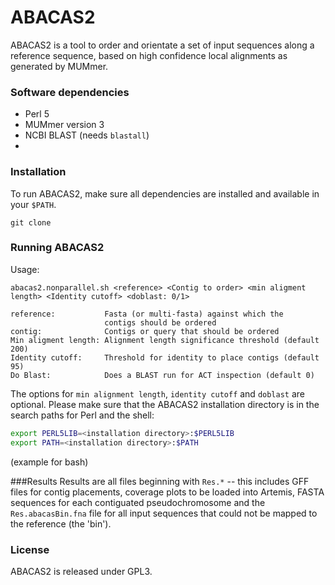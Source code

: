 # ABACAS2

ABACAS2 is a tool to order and orientate a set of input sequences along a reference sequence, based on high confidence local alignments as generated by MUMmer.

### Software dependencies

 - Perl 5
 - MUMmer version 3
 - NCBI BLAST (needs `blastall`)
 - 

### Installation
To run ABACAS2, make sure all dependencies are installed and available in your `$PATH`.
```
git clone  
```

### Running ABACAS2

Usage:
```
abacas2.nonparallel.sh <reference> <Contig to order> <min aligment length> <Identity cutoff> <doblast: 0/1>

reference:           Fasta (or multi-fasta) against which the 
                     contigs should be ordered
contig:              Contigs or query that should be ordered
Min aligment length: Alignment length significance threshold (default 200)
Identity cutoff:     Threshold for identity to place contigs (default 95)
Do Blast:            Does a BLAST run for ACT inspection (default 0)
```
The options for `min alignment length`, `identity cutoff` and `doblast` are optional.
Please make sure that the ABACAS2 installation directory is in the search paths for Perl and the shell:
```bash
export PERL5LIB=<installation directory>:$PERL5LIB
export PATH=<installation directory>:$PATH
```
(example for bash)

###Results
Results are all files beginning with `Res.*` -- this includes GFF files for contig placements, coverage plots to be loaded into Artemis, FASTA sequences for each contiguated pseudochromosome and the `Res.abacasBin.fna` file for all input sequences that could not be mapped to the reference (the 'bin').

### License
ABACAS2 is released under GPL3.

